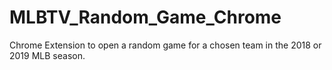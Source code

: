 # MLBTV_Random_Game_Chrome
Chrome Extension to open a random game for a chosen team in the 2018 or 2019 MLB season.
